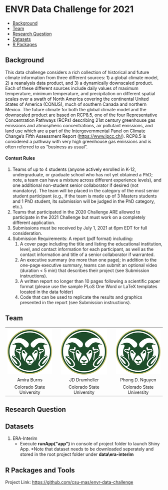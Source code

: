 # ENVR Data Challenge for 2021

- [Background](#background)
- [Team](#team)
- [Research Question](#research-question)
- [Datasets](#datasets)
- [R Packages](#r-packages-and-tools)

## Background  
This data challenge considers a rich collection of historical and future climate information from
three different sources: 1) a global climate model, 2) a reanalysis data product, and 3) a
dynamically downscaled product. Each of these different sources include daily values of
maximum temperature, minimum temperature, and precipitation on different spatial scales over
a swath of North America covering the continental United States of America (CONUS), much of
southern Canada and northern Mexico. The future climate for both the global climate model and
the downscaled product are based on RCP8.5, one of the four Representative Concentration
Pathways (RCPs) describing 21st century greenhouse gas emissions and atmospheric
concentrations, air pollutant emissions, and land use which are a part of the Intergovernmental
Panel on Climate Change’s Fifth Assessment Report (https://www.ipcc.ch/). RCP8.5 is
considered a pathway with very high greenhouse gas emissions and is often referred to as
“business as usual”.

#### Contest Rules
1. Teams of up to 4 students (anyone actively enrolled in K-12, undergraduate, or graduate
school who has not yet obtained a PhD; note, a team can have a mixture across different
experience levels), and one additional non-student senior collaborator if desired (not
mandatory). The team will be placed in the category of the most senior student participant
(e.g., if the team is made up of 3 Masters students and 1 PhD student, its submission will be
judged in the PhD category, etc.).
2. Teams that participated in the 2020 Challenge ARE allowed to participate in the 2021
Challenge but must work on a completely different application.
3. Submissions must be received by July 1, 2021 at 6pm EDT for full consideration.
4. Submission Requirements: A report (pdf format) including:
    1. A cover page including the title and listing the educational institution, level, and contact
    information for each participant, as well as the contact information and title of a senior
    collaborator if warranted.
    2. An executive summary (no more than one page); in addition to the one-page executive
    summary, teams can submit an optional video (duration < 5 min) that describes their
    project (see Submission instructions).
    3. A written report no longer than 10 pages following a scientific paper format (please use
    the sample PLoS One Word or LaTeX templates located in the data folder)
    4. Code that can be used to replicate the results and graphics presented in the report
    (see Submission instructions).

## Team
||||||
|:--:|:--:|:--:|:--:|:--:|
| ![Amira Burns](csu-cns.png)|| ![JD Drumheller](csu-cns.png)|| ![Phong D. Nguyen](csu-cns.png)|
| Amira Burns|| JD Drumheller|| Phong D. Nguyen|
| Colorado State University|| Colorado State University|| Colorado State University|

## Research Question
## Datasets
1. ERA-Interim 
    - Execute **runApp("app")** in console of project folder to launch Shiny App. \*Note that dataset needs to be downloaded seperately and stored in the root project folder under **data\\era-interim**
    
## R Packages and Tools

Project Link: https://github.com/csu-mas/envr-data-challenge